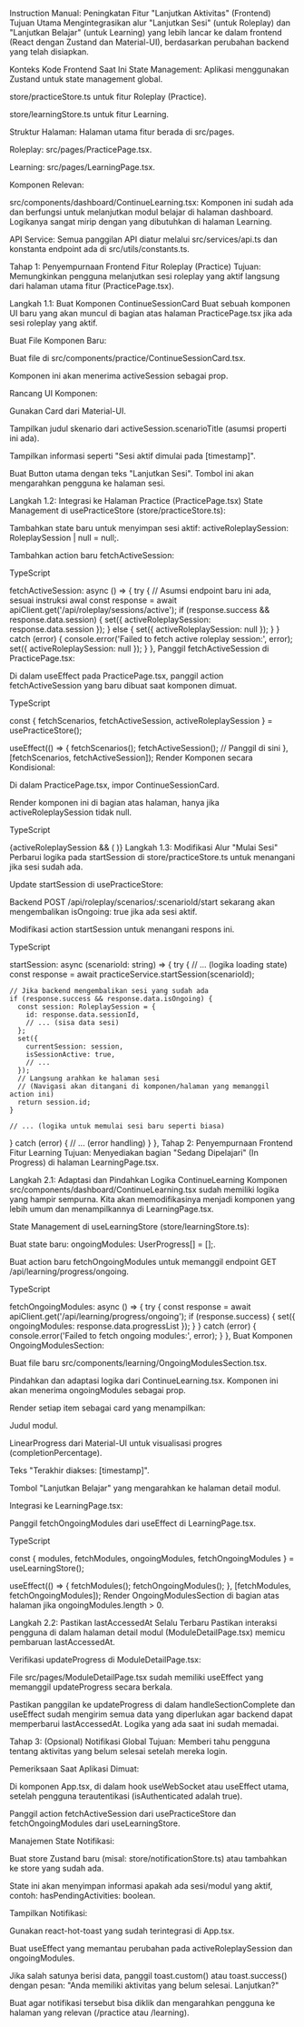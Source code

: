 Instruction Manual: Peningkatan Fitur "Lanjutkan Aktivitas" (Frontend)
Tujuan Utama
Mengintegrasikan alur "Lanjutkan Sesi" (untuk Roleplay) dan "Lanjutkan Belajar" (untuk Learning) yang lebih lancar ke dalam frontend (React dengan Zustand dan Material-UI), berdasarkan perubahan backend yang telah disiapkan.

Konteks Kode Frontend Saat Ini
State Management: Aplikasi menggunakan Zustand untuk state management global.

store/practiceStore.ts untuk fitur Roleplay (Practice).

store/learningStore.ts untuk fitur Learning.

Struktur Halaman: Halaman utama fitur berada di src/pages.

Roleplay: src/pages/PracticePage.tsx.

Learning: src/pages/LearningPage.tsx.

Komponen Relevan:

src/components/dashboard/ContinueLearning.tsx: Komponen ini sudah ada dan berfungsi untuk melanjutkan modul belajar di halaman dashboard. Logikanya sangat mirip dengan yang dibutuhkan di halaman Learning.

API Service: Semua panggilan API diatur melalui src/services/api.ts dan konstanta endpoint ada di src/utils/constants.ts.

Tahap 1: Penyempurnaan Frontend Fitur Roleplay (Practice)
Tujuan: Memungkinkan pengguna melanjutkan sesi roleplay yang aktif langsung dari halaman utama fitur (PracticePage.tsx).

Langkah 1.1: Buat Komponen ContinueSessionCard
Buat sebuah komponen UI baru yang akan muncul di bagian atas halaman PracticePage.tsx jika ada sesi roleplay yang aktif.

Buat File Komponen Baru:

Buat file di src/components/practice/ContinueSessionCard.tsx.

Komponen ini akan menerima activeSession sebagai prop.

Rancang UI Komponen:

Gunakan Card dari Material-UI.

Tampilkan judul skenario dari activeSession.scenarioTitle (asumsi properti ini ada).

Tampilkan informasi seperti "Sesi aktif dimulai pada [timestamp]".

Buat Button utama dengan teks "Lanjutkan Sesi". Tombol ini akan mengarahkan pengguna ke halaman sesi.

Langkah 1.2: Integrasi ke Halaman Practice (PracticePage.tsx)
State Management di usePracticeStore (store/practiceStore.ts):

Tambahkan state baru untuk menyimpan sesi aktif: activeRoleplaySession: RoleplaySession | null = null;.

Tambahkan action baru fetchActiveSession:

TypeScript

fetchActiveSession: async () => {
  try {
    // Asumsi endpoint baru ini ada, sesuai instruksi awal
    const response = await apiClient.get('/api/roleplay/sessions/active');
    if (response.success && response.data.session) {
      set({ activeRoleplaySession: response.data.session });
    } else {
      set({ activeRoleplaySession: null });
    }
  } catch (error) {
    console.error('Failed to fetch active roleplay session:', error);
    set({ activeRoleplaySession: null });
  }
},
Panggil fetchActiveSession di PracticePage.tsx:

Di dalam useEffect pada PracticePage.tsx, panggil action fetchActiveSession yang baru dibuat saat komponen dimuat.

TypeScript

const { fetchScenarios, fetchActiveSession, activeRoleplaySession } = usePracticeStore();

useEffect(() => {
  fetchScenarios();
  fetchActiveSession(); // Panggil di sini
}, [fetchScenarios, fetchActiveSession]);
Render Komponen secara Kondisional:

Di dalam PracticePage.tsx, impor ContinueSessionCard.

Render komponen ini di bagian atas halaman, hanya jika activeRoleplaySession tidak null.

TypeScript

{activeRoleplaySession && (
  <ContinueSessionCard activeSession={activeRoleplaySession} />
)}
Langkah 1.3: Modifikasi Alur "Mulai Sesi"
Perbarui logika pada startSession di store/practiceStore.ts untuk menangani jika sesi sudah ada.

Update startSession di usePracticeStore:

Backend POST /api/roleplay/scenarios/:scenarioId/start sekarang akan mengembalikan isOngoing: true jika ada sesi aktif.

Modifikasi action startSession untuk menangani respons ini.

TypeScript

startSession: async (scenarioId: string) => {
  try {
    // ... (logika loading state)
    const response = await practiceService.startSession(scenarioId);

    // Jika backend mengembalikan sesi yang sudah ada
    if (response.success && response.data.isOngoing) {
      const session: RoleplaySession = {
        id: response.data.sessionId,
        // ... (sisa data sesi)
      };
      set({
        currentSession: session,
        isSessionActive: true,
        // ...
      });
      // Langsung arahkan ke halaman sesi
      // (Navigasi akan ditangani di komponen/halaman yang memanggil action ini)
      return session.id;
    }

    // ... (logika untuk memulai sesi baru seperti biasa)

  } catch (error) {
    // ... (error handling)
  }
},
Tahap 2: Penyempurnaan Frontend Fitur Learning
Tujuan: Menyediakan bagian "Sedang Dipelajari" (In Progress) di halaman LearningPage.tsx.

Langkah 2.1: Adaptasi dan Pindahkan Logika ContinueLearning
Komponen src/components/dashboard/ContinueLearning.tsx sudah memiliki logika yang hampir sempurna. Kita akan memodifikasinya menjadi komponen yang lebih umum dan menampilkannya di LearningPage.tsx.

State Management di useLearningStore (store/learningStore.ts):

Buat state baru: ongoingModules: UserProgress[] = [];.

Buat action baru fetchOngoingModules untuk memanggil endpoint GET /api/learning/progress/ongoing.

TypeScript

fetchOngoingModules: async () => {
  try {
    const response = await apiClient.get('/api/learning/progress/ongoing');
    if (response.success) {
      set({ ongoingModules: response.data.progressList });
    }
  } catch (error) {
    console.error('Failed to fetch ongoing modules:', error);
  }
},
Buat Komponen OngoingModulesSection:

Buat file baru src/components/learning/OngoingModulesSection.tsx.

Pindahkan dan adaptasi logika dari ContinueLearning.tsx. Komponen ini akan menerima ongoingModules sebagai prop.

Render setiap item sebagai card yang menampilkan:

Judul modul.

LinearProgress dari Material-UI untuk visualisasi progres (completionPercentage).

Teks "Terakhir diakses: [timestamp]".

Tombol "Lanjutkan Belajar" yang mengarahkan ke halaman detail modul.

Integrasi ke LearningPage.tsx:

Panggil fetchOngoingModules dari useEffect di LearningPage.tsx.

TypeScript

const { modules, fetchModules, ongoingModules, fetchOngoingModules } = useLearningStore();

useEffect(() => {
  fetchModules();
  fetchOngoingModules();
}, [fetchModules, fetchOngoingModules]);
Render OngoingModulesSection di bagian atas halaman jika ongoingModules.length > 0.

Langkah 2.2: Pastikan lastAccessedAt Selalu Terbaru
Pastikan interaksi pengguna di dalam halaman detail modul (ModuleDetailPage.tsx) memicu pembaruan lastAccessedAt.

Verifikasi updateProgress di ModuleDetailPage.tsx:

File src/pages/ModuleDetailPage.tsx sudah memiliki useEffect yang memanggil updateProgress secara berkala.

Pastikan panggilan ke updateProgress di dalam handleSectionComplete dan useEffect sudah mengirim semua data yang diperlukan agar backend dapat memperbarui lastAccessedAt. Logika yang ada saat ini sudah memadai.

Tahap 3: (Opsional) Notifikasi Global
Tujuan: Memberi tahu pengguna tentang aktivitas yang belum selesai setelah mereka login.

Pemeriksaan Saat Aplikasi Dimuat:

Di komponen App.tsx, di dalam hook useWebSocket atau useEffect utama, setelah pengguna terautentikasi (isAuthenticated adalah true).

Panggil action fetchActiveSession dari usePracticeStore dan fetchOngoingModules dari useLearningStore.

Manajemen State Notifikasi:

Buat store Zustand baru (misal: store/notificationStore.ts) atau tambahkan ke store yang sudah ada.

State ini akan menyimpan informasi apakah ada sesi/modul yang aktif, contoh: hasPendingActivities: boolean.

Tampilkan Notifikasi:

Gunakan react-hot-toast yang sudah terintegrasi di App.tsx.

Buat useEffect yang memantau perubahan pada activeRoleplaySession dan ongoingModules.

Jika salah satunya berisi data, panggil toast.custom() atau toast.success() dengan pesan: "Anda memiliki aktivitas yang belum selesai. Lanjutkan?"

Buat agar notifikasi tersebut bisa diklik dan mengarahkan pengguna ke halaman yang relevan (/practice atau /learning).